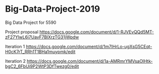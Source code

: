 # Big-Data-Project-2019
Big Data Project for 5590

Project proposal 
https://docs.google.com/document/d/1-RJVEvQQd5MT-zF27YlwL6i7UavF7BlXrzTG31jWpdw

Iteration 1 
https://docs.google.com/document/d/1m7IHrLo-ugXsG5CEqt-H0cK7rT_RRh1T1BHa1muypmk/edit

Iteration 2 
https://docs.google.com/document/d/1a-AMRmrYMVsaOlHtk-bgC2_6FbUi9P2WtP3DfTwezg0/edit
